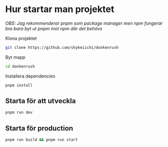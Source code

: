# Hur startar man projektet

*OBS: Jag rekommenderar pnpm som package manager men npm fungerar bra bara byt ut pnpm mot npm där det behövs*

Klona projektet
```bash
git clone https://github.com/shykeiichi/donkenrush
```

Byt mapp 
```bash
cd donkenrush
```

Installera dependencies
```bash
pnpm install
```

## Starta för att utveckla

```bash
pnpm run dev
```

## Starta för production

```bash
pnpm run build && pnpm run start
```